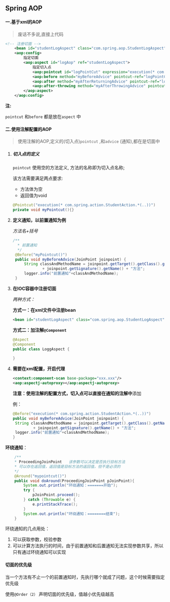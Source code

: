 ## Spring AOP

#### 一.基于xml的AOP

> 废话不多说,直接上代码

```xml
<!-- 注册切面 -->
	<bean id="studentLogAspect" class="com.spring.aop.StudentLogAspect" />
	<aop:config>
		指定切面
		<aop:aspect id="logAop" ref="studentLogAspect">
			指定切入点
			<aop:pointcut id="logPointCut" expression="execution(* com.spring.action.StudentAction.*(..))" />
			<aop:before method="myBeforeAdvice" pointcut-ref="logPointCut"/>
			<aop:after method="myAfterReturningAdvice" pointcut-ref="logPointCut"/>
			<aop:after-throwing method="myAfterThrowingAdvice" pointcut-ref="logPointCut" throwing="exception"/>
		</aop:aspect>
	</aop:config> 
```

**注:**

`pointcut` 和`before` 都是放在`aspect` 中

#### 二.使用注解配置的AOP

> 使用注解的AOP,定义的(切入点)`pointcut` ,和`advice` (通知),都在是切面中

1. ##### **切入点的定义**

   `pointcut` 使用空的方法定义, 方法的名称即为切入点名称;

   该方法需要满足两点要求:

   - 方法体为空
   - 返回值为void

   ```java
   @Pointcut("execution(* com.spring.action.StudentAction.*(..))")
   private void myPointcut(){}
   ```

2. **定义通知，以前置通知为例**

   *方法名+括号*

   ```java
   /**
   	 * 前置通知
   	 */
   	@Before("myPointcut()")
   	public void myBeforeAdvice(JoinPoint joinpoint) {
   		String classAndMethodName = joinpoint.getTarget().getClass().getName() + "类的:"
   				+ joinpoint.getSignature().getName() + "方法";
   		logger.info("前置通知"+classAndMethodName);
   	}
   ```

   

3. **在IOC容器中注册切面**

   *两种方式：*

   **方式一：在xml文件中注册bean**

   ```xml
   <bean id="studentLogAspect" class="com.spring.aop.StudentLogAspect" />
   ```

   **方式二：加注解`@Component`**

   ``` java
   @Aspect
   @Component
   public class LoggAspect {
       
   }
   ```

4. **需要在xml配置，开启代理**

   ```xml
   <context:component-scan base-package="xxx.xxx"/>
   <aop:aspectj-autoproxy></aop:aspectj-autoproxy>
   ```

   

   **注意：**使用注解的配置方式，**切入点**可以直接在**通知的注解中**添加

   例：

   ```java
   @Before("execution(* com.spring.action.StudentAction.*(..))")
   public void myBeforeAdvice(JoinPoint joinpoint) {
   	String classAndMethodName = joinpoint.getTarget().getClass().getName() + "类的:"
   			+ joinpoint.getSignature().getName() + "方法";
   	logger.info("前置通知"+classAndMethodName);
   }
   ```



**环绕通知**：

```java
	/**
	* ProceedingJoinPoint	该参数可以决定是否执行目标方法
	* 可以存在返回值，返回值是目标方法的返回值，但不是必须的
	*/
	@Around("mypointcut()")
	public void doAround(ProceedingJoinPoint pJoinPoint){
		System.out.println("环绕通知：=======开始");
		try {
			pJoinPoint.proceed();
		} catch (Throwable e) {
			e.printStackTrace();
		}
		System.out.println("环绕通知：========结束");
	}
```

环绕通知的几点用处：

1. 可以获取参数，校验参数
2. 可以计算方法执行的时间，由于前置通知和后置通知无法实现参数共享，所以只有通过环绕通知可以实现

#### 切面的优先级

当一个方法有不止一个的前置通知时，先执行哪个就成了问题，这个时候需要指定优先级

使用`@Order（2）` 声明切面的优先级，值越小优先级越高